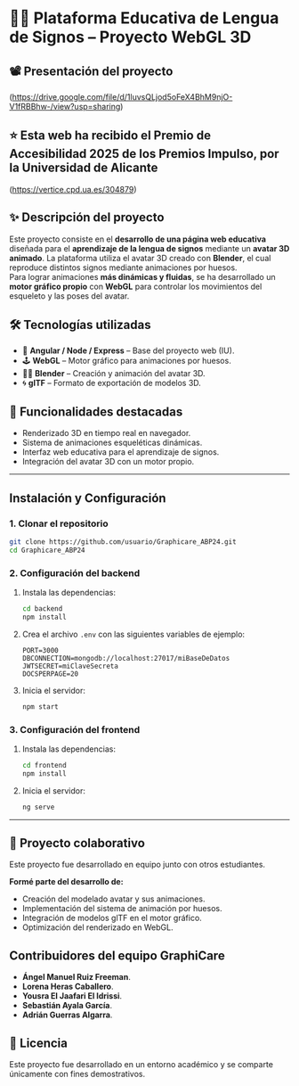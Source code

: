 # 🧏‍♂️ Plataforma Educativa de Lengua de Signos – Proyecto WebGL 3D
## 📽️ Presentación del proyecto
(https://drive.google.com/file/d/1luvsQLjod5oFeX4BhM9njO-V1fRBBhw-/view?usp=sharing)

## ⭐ Esta web ha recibido el Premio de Accesibilidad 2025 de los Premios Impulso, por la Universidad de Alicante
(https://vertice.cpd.ua.es/304879)

## ✨ Descripción del proyecto
Este proyecto consiste en el **desarrollo de una página web educativa** diseñada para el **aprendizaje de la lengua de signos** mediante un **avatar 3D animado**.
La plataforma utiliza el avatar 3D creado con **Blender**, el cual reproduce distintos signos mediante animaciones por huesos.  
Para lograr animaciones **más dinámicas y fluidas**, se ha desarrollado un **motor gráfico propio** con **WebGL** para controlar los movimientos del esqueleto y las poses del avatar.

## 🛠️ Tecnologías utilizadas
- 🧱 **Angular / Node / Express** – Base del proyecto web (IU).
- 🕹️ **WebGL** – Motor gráfico para animaciones por huesos.
- 🧑‍🎨 **Blender** – Creación y animación del avatar 3D.
- 🌀 **glTF** – Formato de exportación de modelos 3D.

## 🧩 Funcionalidades destacadas
- Renderizado 3D en tiempo real en navegador.  
- Sistema de animaciones esqueléticas dinámicas.  
- Interfaz web educativa para el aprendizaje de signos.  
- Integración del avatar 3D con un motor propio.

---

## Instalación y Configuración

### 1. Clonar el repositorio
```bash
git clone https://github.com/usuario/Graphicare_ABP24.git
cd Graphicare_ABP24
```

### 2. Configuración del backend
1. Instala las dependencias:
   ```bash
   cd backend
   npm install
   ```
2. Crea el archivo `.env` con las siguientes variables de ejemplo:
   ```env
   PORT=3000
   DBCONNECTION=mongodb://localhost:27017/miBaseDeDatos
   JWTSECRET=miClaveSecreta
   DOCSPERPAGE=20
   ```
3. Inicia el servidor:
   ```bash
   npm start
   ```

### 3. Configuración del frontend
1. Instala las dependencias:
   ```bash
   cd frontend
   npm install
   ```
2. Inicia el servidor:
   ```bash
   ng serve
   ```

---

## 👥 Proyecto colaborativo
Este proyecto fue desarrollado en equipo junto con otros estudiantes.

**Formé parte del desarrollo de:**
- Creación del modelado avatar y sus animaciones.
- Implementación del sistema de animación por huesos.
- Integración de modelos glTF en el motor gráfico.
- Optimización del renderizado en WebGL.

## Contribuidores del equipo GraphiCare
- **Ángel Manuel Ruiz Freeman**.
- **Lorena Heras Caballero**.
- **Yousra El Jaafari El Idrissi**.
- **Sebastián Ayala García**.
- **Adrián Guerras Algarra**.

## 📜 Licencia
Este proyecto fue desarrollado en un entorno académico y se comparte únicamente con fines demostrativos.
